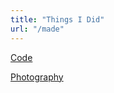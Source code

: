 ```yaml
---
title: "Things I Did"
url: "/made"
---
```


[Code](https://github.com/miishin/)

[Photography](/photos)
